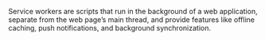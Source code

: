 Service workers are scripts that run in the background of a web application, separate from the web page’s main thread, and provide features like offline caching, push notifications, and background synchronization.